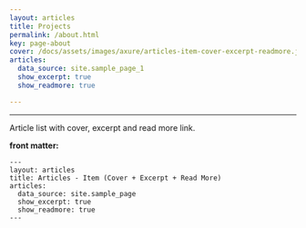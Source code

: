 ```yaml
---
layout: articles
title: Projects
permalink: /about.html
key: page-about
cover: /docs/assets/images/axure/articles-item-cover-excerpt-readmore.jpg
articles:
  data_source: site.sample_page_1
  show_excerpt: true
  show_readmore: true

---
```


<div class="article__content" markdown="1">

---

Article list with cover, excerpt and read more link.

<!--more-->

**front matter:**

    ---
    layout: articles
    title: Articles - Item (Cover + Excerpt + Read More)
    articles:
      data_source: site.sample_page
      show_excerpt: true
      show_readmore: true
    ---

</div>
